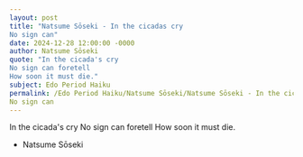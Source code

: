```yaml
---
layout: post
title: "Natsume Sōseki - In the cicadas cry
No sign can"
date: 2024-12-28 12:00:00 -0000
author: Natsume Sōseki
quote: "In the cicada's cry
No sign can foretell
How soon it must die."
subject: Edo Period Haiku
permalink: /Edo Period Haiku/Natsume Sōseki/Natsume Sōseki - In the cicadas cry
No sign can
---
```


In the cicada's cry
No sign can foretell
How soon it must die.

- Natsume Sōseki
